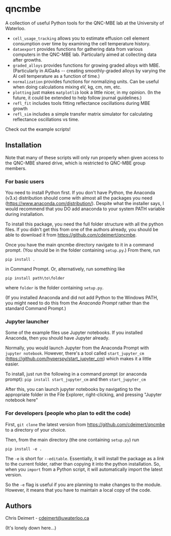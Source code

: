 # qncmbe
A collection of useful Python tools for the QNC-MBE lab at the University of Waterloo.

- `cell_usage_tracking` allows you to estimate effusion cell element consumption over time by examining the cell temperature history.
- `dataexport` provides functions for gathering data from various computers in the QNC-MBE lab. Particularly aimed at collecting data after growths.
- `graded_alloys` provides functions for growing graded alloys with MBE. (Particularly in AlGaAs -- creating smoothly-graded alloys by varying the Al cell temperature as a function of time.)
- `normalization` provides functions for normalizing units. Can be useful when doing calculations mixing eV, kg, cm, nm, etc.
- `plotting` just makes `matplotlib` look a little nicer, in my opinion. (In the future, it could be extended to help follow journal guidelines.)
- `refl_fit` includes tools fitting reflectance oscillations during MBE growth
- `refl_sim` includes a simple transfer matrix simulator for calculating reflectance oscillations vs time.

Check out the example scripts!

## Installation

Note that many of these scripts will only run properly when given access to the QNC-MBE shared drive, which is restricted to QNC-MBE group members.

### For basic users

You need to install Python first. If you don't have Python, the Anaconda (v3.x) distribution should come with almost all the packages you need (https://www.anaconda.com/distribution/). Despite what the installer says, I would recommend that you DO add anaconda to your system PATH variable during installation.

To install this package, you need the full folder structure with all the python files. If you didn't get this from one of the authors already, you should be able to download it from https://github.com/cdeimert/qncmbe.

Once you have the main qncmbe directory navigate to it in a command prompt. (You should be in the folder containing `setup.py`.) From there, run

```pip install .```

in Command Prompt. Or, alternatively, run something like

```pip install path\to\folder```

where `folder` is the folder containing `setup.py`.

(If you installed Anaconda and did not add Python to the Windows PATH, you might need to do this from the *Anaconda Prompt* rather than the standard Command Prompt.)

### Jupyter launcher

Some of the example files use Jupyter notebooks. If you installed Anaconda, then you should have Jupyter already.

Normally, you would launch Jupyter from the Anaconda Prompt with `jupyter notebook`. However, there's a tool called `start_jupyter_cm` (https://github.com/hyperspy/start_jupyter_cm) which makes it a little easier. 

To install, just run the following in a command prompt (or anaconda prompt):
`pip install start_jupyter_cm`
and then
`start_jupyter_cm`

After this, you can launch jupyter notebooks by navigating to the appropriate folder in the File Explorer, right-clicking, and pressing "Jupyter notebook here"

### For developers (people who plan to edit the code)

First, `git clone` the latest version from https://github.com/cdeimert/qncmbe to a directory of your choice.

Then, from the main directory (the one containing `setup.py`) run 

```pip install -e .```

The `-e` is short for `--editable`. Essentially, it will install the package as a *link* to the current folder, rather than copying it into the python installation. So, when you `import` from a Python script, it will automatically import the latest version. 

So the `-e` flag is useful if you are planning to make changes to the module. However, it means that you have to maintain a local copy of the code.

## Authors

Chris Deimert - cdeimert@uwaterloo.ca

(It's lonely down here...)